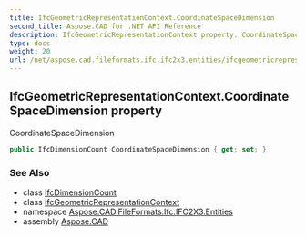 ```yaml
---
title: IfcGeometricRepresentationContext.CoordinateSpaceDimension
second_title: Aspose.CAD for .NET API Reference
description: IfcGeometricRepresentationContext property. CoordinateSpaceDimension
type: docs
weight: 20
url: /net/aspose.cad.fileformats.ifc.ifc2x3.entities/ifcgeometricrepresentationcontext/coordinatespacedimension/
---
```

## IfcGeometricRepresentationContext.CoordinateSpaceDimension property

CoordinateSpaceDimension

```csharp
public IfcDimensionCount CoordinateSpaceDimension { get; set; }
```

### See Also

* class [IfcDimensionCount](../../../aspose.cad.fileformats.ifc.ifc2x3.types/ifcdimensioncount/)
* class [IfcGeometricRepresentationContext](../)
* namespace [Aspose.CAD.FileFormats.Ifc.IFC2X3.Entities](../../ifcgeometricrepresentationcontext/)
* assembly [Aspose.CAD](../../../)


